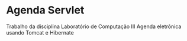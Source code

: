 # Agenda Servlet
Trabalho da disciplina Laboratório de Computação III
Agenda eletrônica usando Tomcat e Hibernate

